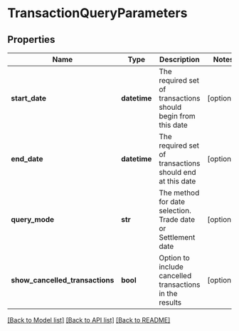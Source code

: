 # TransactionQueryParameters

## Properties
Name | Type | Description | Notes
------------ | ------------- | ------------- | -------------
**start_date** | **datetime** | The required set of transactions should begin from this date | [optional] 
**end_date** | **datetime** | The required set of transactions should end at this date | [optional] 
**query_mode** | **str** | The method for date selection. Trade date or Settlement date | [optional] 
**show_cancelled_transactions** | **bool** | Option to include cancelled transactions in the results | [optional] 

[[Back to Model list]](../README.md#documentation-for-models) [[Back to API list]](../README.md#documentation-for-api-endpoints) [[Back to README]](../README.md)


